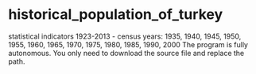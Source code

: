 # historical_population_of_turkey
statistical indicators 1923-2013 - census years: 1935, 1940, 1945, 1950, 1955, 1960, 1965, 1970, 1975, 1980, 1985, 1990, 2000
The program is fully autonomous. You only need to download the source file and replace the path.
